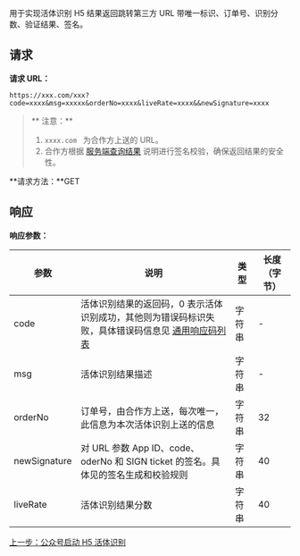 用于实现活体识别 H5 结果返回跳转第三方 URL 带唯一标识、订单号、识别分数、验证结果、签名。

## 请求

**请求 URL：**

```
https://xxx.com/xxx?code=xxxx&msg=xxxxx&orderNo=xxxx&liveRate=xxxx&&newSignature=xxxx
```

> ** 注意：**
> 1. `xxxx.com ` 为合作方上送的 URL。
> 2. 合作方根据 [服务端查询结果](https://cloud.tencent.com/document/product/655/13841) 说明进行签名校验，确保返回结果的安全性。

**请求方法：**GET

## 响应

**响应参数：**

| 参数        | 说明                                       | 类型   | 长度（字节） |
| --------- | ---------------------------------------- | ---- | ------ |
| code      | 活体识别结果的返回码，0 表示活体识别成功，其他则为错误码标识失败，具体错误码信息见 [通用响应码列表](https://cloud.tencent.com/document/product/655/13819) | 字符串  |     -   |
| msg       | 活体识别结果描述                                 | 字符串  |    -    |
| orderNo   | 订单号，由合作方上送，每次唯一，此信息为本次活体识别上送的信息          | 字符串  | 32     |
| newSignature | 对 URL 参数 App ID、code、oderNo 和 SIGN ticket 的签名。具体见的签名生成和校验规则 | 字符串  | 40     |
| liveRate | 活体识别结果分数                                 | 字符串  | 40     |

[上一步：公众号启动 H5 活体识别](https://cloud.tencent.com/document/product/655/13840)













